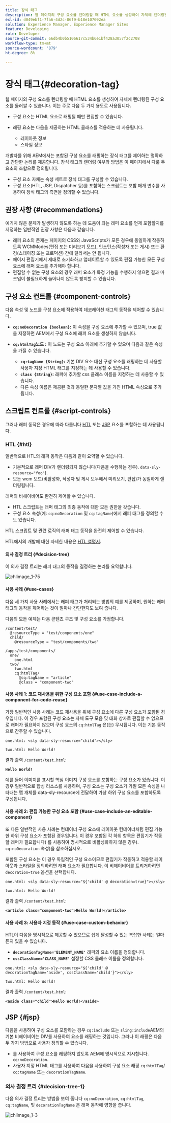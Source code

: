```yaml
---
title: 장식 태그
description: 웹 페이지의 구성 요소를 렌더링할 때 HTML 요소를 생성하여 자체에 렌더링된 구성 요소를 둘러쌀 수 있습니다. 개발자를 위해 AEM에서는 포함된 구성 요소를 감싸는 데코레이션 태그를 제어하는 분명하고 단순한 로직을 제공합니다.
exl-id: d049ebf1-7fa6-4d2c-86f9-b18e107092ea
solution: Experience Manager, Experience Manager Sites
feature: Developing
role: Developer
source-git-commit: 66db4b0b5106617c534b6e1bf428a3057f2c2708
workflow-type: tm+mt
source-wordcount: '879'
ht-degree: 8%

---
```


# 장식 태그{#decoration-tag}

웹 페이지의 구성 요소를 렌더링할 때 HTML 요소를 생성하여 자체에 렌더링된 구성 요소를 둘러쌀 수 있습니다. 이는 주로 다음 두 가지 용도로 사용됩니다.

* 구성 요소는 HTML 요소로 래핑될 때만 편집할 수 있습니다.
* 래핑 요소는 다음을 제공하는 HTML 클래스를 적용하는 데 사용됩니다.

   * 레이아웃 정보
   * 스타일 정보

개발자를 위해 AEM에서는 포함된 구성 요소를 래핑하는 장식 태그를 제어하는 명확하고 간단한 논리를 제공합니다. 장식 태그의 렌더링 여부와 방법은 이 페이지에서 다룰 두 요소의 조합으로 정의됩니다.

* 구성 요소 자체는 속성 세트로 장식 태그를 구성할 수 있습니다.
* 구성 요소(HTL, JSP, Dispatcher 등)를 포함하는 스크립트는 포함 매개 변수를 사용하여 장식 태그의 측면을 정의할 수 있습니다.

## 권장 사항 {#recommendations}

예기치 않은 문제가 발생하지 않도록 하는 데 도움이 되는 래퍼 요소를 언제 포함할지를 지정하는 일반적인 권장 사항은 다음과 같습니다.

* 래퍼 요소의 존재는 페이지의 CSS와 JavaScripts가 모든 경우에 동일하게 작동하도록 WCMModes(편집 또는 미리보기 모드), 인스턴스(작성자 또는 게시) 또는 환경(스테이징 또는 프로덕션) 간에 달라서는 안 됩니다.
* 페이지 편집기에서 제대로 초기화하고 업데이트할 수 있도록 편집 가능한 모든 구성 요소에 래퍼 요소를 추가해야 합니다.
* 편집할 수 없는 구성 요소의 경우 래퍼 요소가 특정 기능을 수행하지 않으면 결과 마크업이 불필요하게 늘어나지 않도록 방지할 수 있습니다.

## 구성 요소 컨트롤 {#component-controls}

다음 속성 및 노드를 구성 요소에 적용하여 데코레이션 태그의 동작을 제어할 수 있습니다.

* **`cq:noDecoration {boolean}`:** 이 속성을 구성 요소에 추가할 수 있으며, true 값을 지정하면 AEM에서 구성 요소에 래퍼 요소를 생성하지 않습니다.

* **`cq:htmlTag`노드 :** 이 노드는 구성 요소 아래에 추가할 수 있으며 다음과 같은 속성을 가질 수 있습니다.

   * **`cq:tagName {String}`:** 기본 DIV 요소 대신 구성 요소를 래핑하는 데 사용할 사용자 지정 HTML 태그를 지정하는 데 사용할 수 있습니다.
   * **`class {String}`:** 래퍼에 추가할 css 클래스 이름을 지정하는 데 사용할 수 있습니다.
   * 다른 속성 이름은 제공된 것과 동일한 문자열 값을 가진 HTML 속성으로 추가됩니다.

## 스크립트 컨트롤 {#script-controls}

그러나 래퍼 동작은 경우에 따라 다릅니다 [HTL](/help/sites-developing/decoration-tag.md#htl) 또는 [JSP](/help/sites-developing/decoration-tag.md#jsp) 요소를 포함하는 데 사용됩니다.

### HTL {#htl}

일반적으로 HTL의 래퍼 동작은 다음과 같이 요약할 수 있습니다.

* 기본적으로 래퍼 DIV가 렌더링되지 않습니다(다음을 수행하는 경우). `data-sly-resource="foo"`).
* 모든 wcm 모드(비활성화, 작성자 및 게시 모두에서 미리보기, 편집)가 동일하게 렌더링됩니다.

래퍼의 비헤이비어도 완전히 제어할 수 있습니다.

* HTL 스크립트는 래퍼 태그의 최종 동작에 대한 모든 권한을 갖습니다.
* 구성 요소 속성(예: `cq:noDecoration` 및 `cq:tagName`)에서 래퍼 태그를 정의할 수도 있습니다.

HTL 스크립트 및 관련 로직의 래퍼 태그 동작을 완전히 제어할 수 있습니다.

HTL에서의 개발에 대한 자세한 내용은 [HTL 설명서](https://experienceleague.adobe.com/docs/experience-manager-htl/content/overview.html).

#### 의사 결정 트리 {#decision-tree}

이 의사 결정 트리는 래퍼 태그의 동작을 결정하는 논리를 요약합니다.

![chlimage_1-75](assets/chlimage_1-75a.png)

#### 사용 사례 {#use-cases}

다음 세 가지 사용 사례에서는 래퍼 태그가 처리되는 방법의 예를 제공하며, 원하는 래퍼 태그의 동작을 제어하는 것이 얼마나 간단한지도 보여 줍니다.

다음의 모든 예제는 다음 콘텐츠 구조 및 구성 요소를 가정합니다.

```
/content/test/
  @resourceType = "test/components/one"
  child/
    @resourceType = "test/components/two"
```

```
/apps/test/components/
  one/
    one.html
  two/
    two.html
    cq:htmlTag/
      @cq:tagName = "article"
      @class = "component-two"
```

#### 사용 사례 1: 코드 재사용을 위한 구성 요소 포함 {#use-case-include-a-component-for-code-reuse}

가장 일반적인 사용 사례는 코드 재사용을 위해 구성 요소에 다른 구성 요소가 포함된 경우입니다. 이 경우 포함된 구성 요소는 자체 도구 모음 및 대화 상자로 편집할 수 없으므로 래퍼가 필요하지 않으며 구성 요소의 `cq:htmlTag` 은(는) 무시됩니다. 이는 기본 동작으로 간주할 수 있습니다.

`one.html: <sly data-sly-resource="child"></sly>`

`two.html: Hello World!`

결과 출력 `/content/test.html`:

**`Hello World!`**

예를 들어 이미지를 표시할 핵심 이미지 구성 요소를 포함하는 구성 요소가 있습니다. 이 경우 일반적으로 합성 리소스를 사용하며, 구성 요소는 구성 요소가 가질 모든 속성을 나타내는 맵 개체를 data-sly-resource에 전달하여 가상 하위 구성 요소를 포함하도록 구성됩니다.

#### 사용 사례 2: 편집 가능한 구성 요소 포함 {#use-case-include-an-editable-component}

또 다른 일반적인 사용 사례는 컨테이너 구성 요소에 레이아웃 컨테이너처럼 편집 가능한 하위 구성 요소가 포함된 경우입니다. 이 경우 포함된 각 하위 항목은 편집기가 작동할 래퍼가 필요합니다( 를 사용하여 명시적으로 비활성화하지 않은 경우). `cq:noDecoration` 속성)을 참조하십시오.

포함된 구성 요소는 이 경우 독립적인 구성 요소이므로 편집기가 작동하고 적용할 레이아웃과 스타일을 정의하려면 래퍼 요소가 필요합니다. 이 비헤이비어를 트리거하려면 `decoration=true` 옵션을 선택합니다.

`one.html: <sly data-sly-resource="${'child' @ decoration=true}"></sly>`

`two.html: Hello World!`

결과 출력 `/content/test.html`:

**`<article class="component-two">Hello World!</article>`**

#### 사용 사례 3: 사용자 지정 동작 {#use-case-custom-behavior}

HTL이 다음을 명시적으로 제공할 수 있으므로 쉽게 달성할 수 있는 복잡한 사례는 얼마든지 있을 수 있습니다.

* **`decorationTagName='ELEMENT_NAME'`** 래퍼의 요소 이름을 정의합니다.
* **`cssClassName='CLASS_NAME'`** 설정할 CSS 클래스 이름을 정의합니다.

`one.html: <sly data-sly-resource="${'child' @ decorationTagName='aside', cssClassName='child'}"></sly>`

`two.html: Hello World!`

결과 출력 `/content/test.html`:

**`<aside class="child">Hello World!</aside>`**

## JSP {#jsp}

다음을 사용하여 구성 요소를 포함하는 경우 `cq:includ`e 또는 `sling:include`AEM의 기본 비헤이비어는 DIV를 사용하여 요소를 래핑하는 것입니다. 그러나 이 래핑은 다음 두 가지 방법으로 사용자 정의할 수 있습니다.

* 를 사용하여 구성 요소를 래핑하지 않도록 AEM에 명시적으로 지시합니다. `cq:noDecoration`.
* 사용자 지정 HTML 태그를 사용하여 다음을 사용하여 구성 요소 래핑 `cq:htmlTag`/ `cq:tagName` 또는 `decorationTagName`.

### 의사 결정 트리 {#decision-tree-1}

다음 의사 결정 트리는 방법을 보여 줍니다 `cq:noDecoration`, `cq:htmlTag`, `cq:tagName`, 및 `decorationTagName` 은 래퍼 동작에 영향을 줍니다.

![chlimage_1-3](assets/chlimage_1-3a.jpeg)
